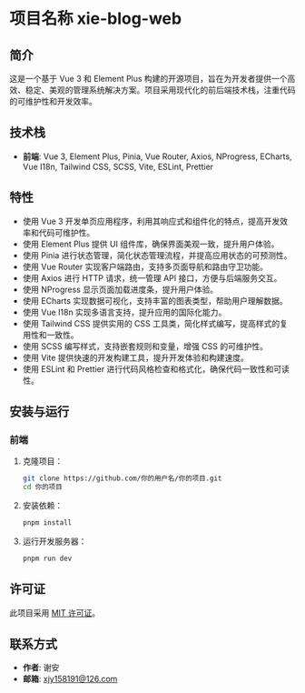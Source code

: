 # 项目名称 xie-blog-web

## 简介

这是一个基于 Vue 3 和 Element Plus 构建的开源项目，旨在为开发者提供一个高效、稳定、美观的管理系统解决方案。项目采用现代化的前后端技术栈，注重代码的可维护性和开发效率。

## 技术栈

- **前端**: Vue 3, Element Plus, Pinia, Vue Router, Axios, NProgress, ECharts, Vue I18n, Tailwind CSS, SCSS, Vite, ESLint, Prettier

## 特性

- 使用 Vue 3 开发单页应用程序，利用其响应式和组件化的特点，提高开发效率和代码可维护性。
- 使用 Element Plus 提供 UI 组件库，确保界面美观一致，提升用户体验。
- 使用 Pinia 进行状态管理，简化状态管理流程，并提高应用状态的可预测性。
- 使用 Vue Router 实现客户端路由，支持多页面导航和路由守卫功能。
- 使用 Axios 进行 HTTP 请求，统一管理 API 接口，方便与后端服务交互。
- 使用 NProgress 显示页面加载进度条，提升用户体验。
- 使用 ECharts 实现数据可视化，支持丰富的图表类型，帮助用户理解数据。
- 使用 Vue I18n 实现多语言支持，提升应用的国际化能力。
- 使用 Tailwind CSS 提供实用的 CSS 工具类，简化样式编写，提高样式的复用性和一致性。
- 使用 SCSS 编写样式，支持嵌套规则和变量，增强 CSS 的可维护性。
- 使用 Vite 提供快速的开发构建工具，提升开发体验和构建速度。
- 使用 ESLint 和 Prettier 进行代码风格检查和格式化，确保代码一致性和可读性。

## 安装与运行

### 前端

1. 克隆项目：
    ```sh
    git clone https://github.com/你的用户名/你的项目.git
    cd 你的项目
    ```

2. 安装依赖：
    ```sh
    pnpm install
    ```

3. 运行开发服务器：
    ```sh
    pnpm run dev
    ```


## 许可证

此项目采用 [MIT 许可证](LICENSE)。

## 联系方式

- **作者**: 谢安
- **邮箱**: xjy158191@126.com
